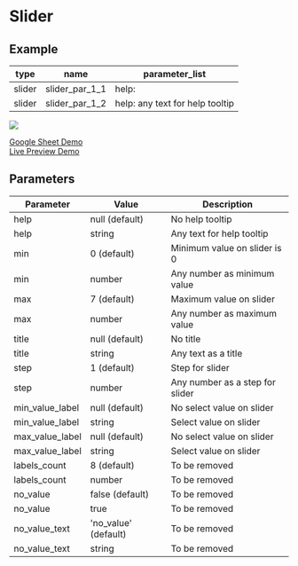 # Slider
## Example

| type      | name          |parameter_list                 |
| --------- | ------------  |---------                      |
|slider	    |slider_par_1_1 |help:                          |
|slider     |slider_par_1_2 |help: any text for help tooltip|

![](images/slider.png)

[Google Sheet Demo](https://docs.google.com/spreadsheets/d/1oSJHE2gq_WqgQM6NAKWBfuxCXIjcJ1k4aIUl422QK60/edit#gid=569531329)   
[Live Preview Demo](https://plh-global.web.app/template/comp_slider)

## Parameters

| Parameter             | Value               | Description                          |
| ---------             | -----------         | ---------                          	                                
|help                   |null (default)       | No help tooltip                      |
|help                   |string               | Any text for help tooltip            |
|min                    |0 (default)          | Minimum value on slider is 0         |
|min                    |number               | Any number as minimum value |
|max                    |7 (default)          | Maximum value on slider              |
|max                    |number               | Any number as maximum value        |
|title                  |null (default)       | No title                             |
|title                  |string               | Any text as a title                  |
|step                   |1 (default)          | Step for slider                      |
|step                   |number               | Any number as a step for slider      |
|min_value_label        |null (default)       | No select value on slider            |
|min_value_label        |string               | Select value on slider               |
|max_value_label        |null (default)       | No select value on slider            |
|max_value_label        |string               | Select value on slider               |
|labels_count           |8 (default)          | To be removed                        |
|labels_count           |number               | To be removed                        |
|no_value               |false (default)      | To be removed                        |
|no_value               |true                 | To be removed                        |
|no_value_text          |'no_value' (default) | To be removed                        |
|no_value_text          |string               | To be removed                        |

